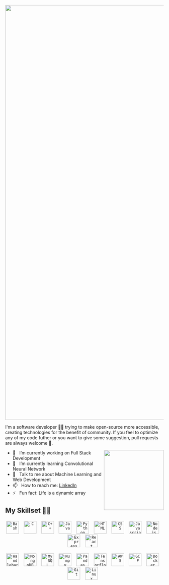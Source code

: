 <p align=center>
  <img width="1316" alt="Screenshot 2021-05-30 at 7 45 38 PM" src="https://user-images.githubusercontent.com/63765750/120107687-a0efa780-c17f-11eb-8b4e-ce43b0483253.png">
</p>
<p align = left>
I'm a software developer 👨‍💻 trying to make open-source more accessible, creating technologies for the benefit of community. If you feel to optimize any of my code futher or you want to give some suggestion, pull requests are always welcome 🙂.
</p>
<p>
  <img align=right height=190px
src="https://user-images.githubusercontent.com/63765750/138040008-d80b0890-529f-446c-8e05-418dcc833f43.png" />
</p>
<ul>
  <li>🔭 &nbsp; I’m currently working on Full Stack Development</li>
  <li>🌱 &nbsp; I’m currently learning Convolutional Neural Network</li>
  <li>💬 &nbsp; Talk to me about Machine Learning and Web Development</li>
  <li>📫 &nbsp; How to reach me: <a href="https://www.linkedin.com/in/jayendra1107/">LinkedIn</a></li>
  <li>⚡ &nbsp; Fun fact: Life is a dynamic array</li>
</ul>

<h2><p align=left>My Skillset 👨‍🔧</p></h2>
<p align=center>
<code><img alt="Bash" width="40px" src="https://cdn.jsdelivr.net/gh/devicons/devicon/icons/bash/bash-original.svg" /></code>&nbsp;&nbsp;&nbsp;
<code><img alt="C" width="40px" src="https://cdn.jsdelivr.net/gh/devicons/devicon/icons/c/c-original.svg" /></code>&nbsp;&nbsp;&nbsp;
<code><img alt="C++" width="40px" src="https://cdn.jsdelivr.net/gh/devicons/devicon/icons/cplusplus/cplusplus-original.svg" /></code>&nbsp;&nbsp;&nbsp;
<code><img alt="Java" width="40px" src="https://cdn.jsdelivr.net/gh/devicons/devicon/icons/java/java-original.svg" /></code>&nbsp;&nbsp;&nbsp;
<code><img alt="Python" width="40px" src="https://cdn.jsdelivr.net/gh/devicons/devicon/icons/python/python-original.svg" /></code>&nbsp;&nbsp;&nbsp;
<code><img alt="HTML" width="40px" src="https://cdn.jsdelivr.net/gh/devicons/devicon/icons/html5/html5-original.svg" /></code>&nbsp;&nbsp;&nbsp;
<code><img alt="CSS" width="40px" src="https://cdn.jsdelivr.net/gh/devicons/devicon/icons/css3/css3-original.svg" /></code>&nbsp;&nbsp;&nbsp;
<code><img alt="Javascript" width="40px" src="https://cdn.jsdelivr.net/gh/devicons/devicon/icons/javascript/javascript-original.svg" /></code>&nbsp;&nbsp;&nbsp;
<code><img alt="Node.js" width="40px" src="https://cdn.jsdelivr.net/gh/devicons/devicon/icons/nodejs/nodejs-original.svg" /></code>&nbsp;&nbsp;&nbsp;
<code><img alt="Express" width="40px" src="https://cdn.jsdelivr.net/gh/devicons/devicon/icons/express/express-original.svg" /></code>&nbsp;&nbsp;&nbsp;
<code><img alt="React" width="40px" src="https://cdn.jsdelivr.net/gh/devicons/devicon/icons/react/react-original.svg" /></code>&nbsp;&nbsp;&nbsp;<br /><br/>
<code><img alt="Handlebars" width="40px" src="https://cdn.jsdelivr.net/gh/devicons/devicon/icons/handlebars/handlebars-original.svg" /></code>&nbsp;&nbsp;&nbsp;
<code><img alt="MongoDB" width="40px" src="https://cdn.jsdelivr.net/gh/devicons/devicon/icons/mongodb/mongodb-original.svg" /></code>&nbsp;&nbsp;&nbsp;
<code><img alt="MySQL" width="40px" src="https://cdn.jsdelivr.net/gh/devicons/devicon/icons/mysql/mysql-original.svg" /></code>&nbsp;&nbsp;&nbsp;
<code><img alt="Numpy" width="40px" src="https://cdn.jsdelivr.net/gh/devicons/devicon/icons/numpy/numpy-original.svg" /></code>&nbsp;&nbsp;&nbsp;
<code><img alt="Pandas" width="40px" src="https://cdn.jsdelivr.net/gh/devicons/devicon/icons/pandas/pandas-original.svg" /></code>&nbsp;&nbsp;&nbsp;
<code><img alt="Tensorflow" width="40px" src="https://cdn.jsdelivr.net/gh/devicons/devicon/icons/tensorflow/tensorflow-original.svg" /></code>&nbsp;&nbsp;&nbsp;
<code><img alt="AWS" width="40px" src="https://cdn.jsdelivr.net/gh/devicons/devicon/icons/amazonwebservices/amazonwebservices-original.svg" /></code>&nbsp;&nbsp;&nbsp;
<code><img alt="GCP" width="40px" src="https://cdn.jsdelivr.net/gh/devicons/devicon/icons/googlecloud/googlecloud-original.svg" /></code>&nbsp;&nbsp;&nbsp;
<code><img alt="Docker" width="40px" src="https://cdn.jsdelivr.net/gh/devicons/devicon/icons/docker/docker-original.svg" /></code>&nbsp;&nbsp;&nbsp;
<code><img alt="Git" width="40px" src="https://cdn.jsdelivr.net/gh/devicons/devicon/icons/git/git-original.svg" /></code>&nbsp;&nbsp;&nbsp;
<code><img alt="Linux" width="40px" src="https://cdn.jsdelivr.net/gh/devicons/devicon/icons/linux/linux-original.svg" /></code>&nbsp;&nbsp;&nbsp;
</p>

